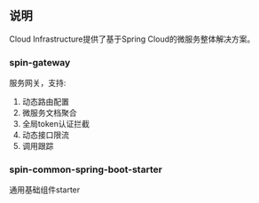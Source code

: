 ## 说明
Cloud Infrastructure提供了基于Spring Cloud的微服务整体解决方案。

### spin-gateway
服务网关，支持:
  1. 动态路由配置
  2. 微服务文档聚合
  3. 全局token认证拦截
  4. 动态接口限流
  5. 调用跟踪

### spin-common-spring-boot-starter
通用基础组件starter
